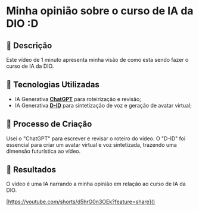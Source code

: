 # Minha opinião sobre o curso de IA da DIO :D

## 📒 Descrição
Este vídeo de 1 minuto apresenta minha visão de como esta sendo fazer o curso de IA da DIO.

## 🤖 Tecnologias Utilizadas
- IA Generativa **[ChatGPT](https://chat.openai.com)** para roteirização e revisão;
- IA Generativa **[D-ID](https://www.d-id.com)** para sintetização de voz e geração de avatar virtual;

## 🧐 Processo de Criação
Usei o "ChatGPT" para escrever e revisar o roteiro do vídeo. O "D-ID" foi essencial para criar um avatar virtual e voz sintetizada, trazendo uma dimensão futurística ao vídeo.

## 🚀 Resultados
O vídeo é uma IA narrando a minha opinião em relação ao curso de IA da DIO.

[https://youtube.com/shorts/d5hrG0n3OEk?feature=share]()
